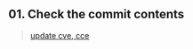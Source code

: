 ## 01. Check the commit contents
> [update cve, cce](https://github.com/PaaS-TA/bosh-release/commit/6df944bbbc3a72333f0437c521faa68f9ac9d762)
